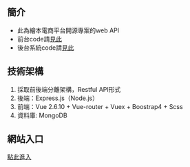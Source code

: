 ## 簡介
- 此為繪本電商平台開源專案的web API
- 前台code請[見此](https://github.com/YunTaoLin/picture-book)
- 後台系統code請[見此](https://github.com/YunTaoLin/picture-book-backstage)

## 技術架構
1. 採取前後端分離架構，Restful API形式
2. 後端：Express.js（Node.js）
3. 前端：Vue 2.6.10 + Vue-router + Vuex + Boostrap4 + Scss
4. 資料庫: MongoDB

## 網站入口
[點此進入](http://172.105.215.182:3000/)
